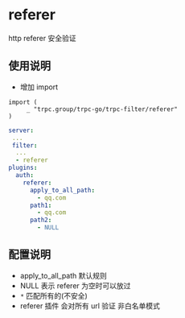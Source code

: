 # referer

http referer 安全验证

## 使用说明

- 增加 import

```golang
import (
     _ "trpc.group/trpc-go/trpc-filter/referer"
)
```

```yaml
server:
 ...
 filter:
  ...
  - referer
plugins:
  auth:
    referer:
      apply_to_all_path:
        - qq.com
      path1:
        - qq.com
      path2:
        - NULL
```

## 配置说明

- apply_to_all_path 默认规则
- NULL 表示 referer 为空时可以放过
- `*` 匹配所有的(不安全)
- referer 插件 会对所有 url 验证 非白名单模式

